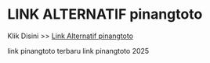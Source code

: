 # LINK ALTERNATIF pinangtoto

Klik Disini >> <a href="https://linksto.pages.dev/">Link Alternatif pinangtoto </a>

link pinangtoto terbaru
link pinangtoto 2025